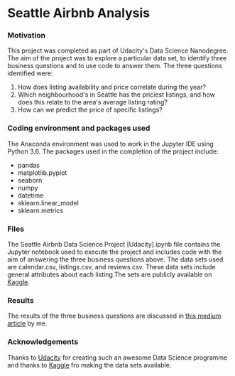 # Seattle Airbnb Analysis

### Motivation
This project was completed as part of Udacity's Data Science Nanodegree. The aim of the project was to explore a particular data set, to identify three business questions and to use code to answer them. The three questions identified were:
1. How does listing availability and price correlate during the year?
2. Which neighbourhood's in Seattle has the priciest listings, and how does this relate to the area's average listing rating?
3. How can we predict the price of specific listings?

### Coding environment and packages used
The Anaconda environment was used to work in the Jupyter IDE using Python 3.6. The packages used in the completion of the project include:
- pandas
- matplotlib.pyplot
- seaborn 
- numpy 
- datetime 
- sklearn.linear_model 
- sklearn.metrics 
### Files
The Seattle Airbnb Data Science Project [Udacity].ipynb file contains the Jupyter notebook used to execute the project and includes code with the aim of answering the three business questions above. The data sets used are calendar.csv, listings.csv, and reviews.csv. These data sets include general attributes about each listing.The sets are publicly available on [Kaggle](https://www.kaggle.com/airbnb/seattle).
### Results
The results of the three business questions are discussed in [this medium article](https://medium.com/@pierrelieb_86018/insights-into-seattles-airbnb-listings-ada2ea20735a) by me. 

### Acknowledgements
Thanks to [Udacity](https://www.udacity.com) for creating such an awesome Data Science programme and thanks to [Kaggle](https://www.kaggle.com) fro making the data sets available. 


